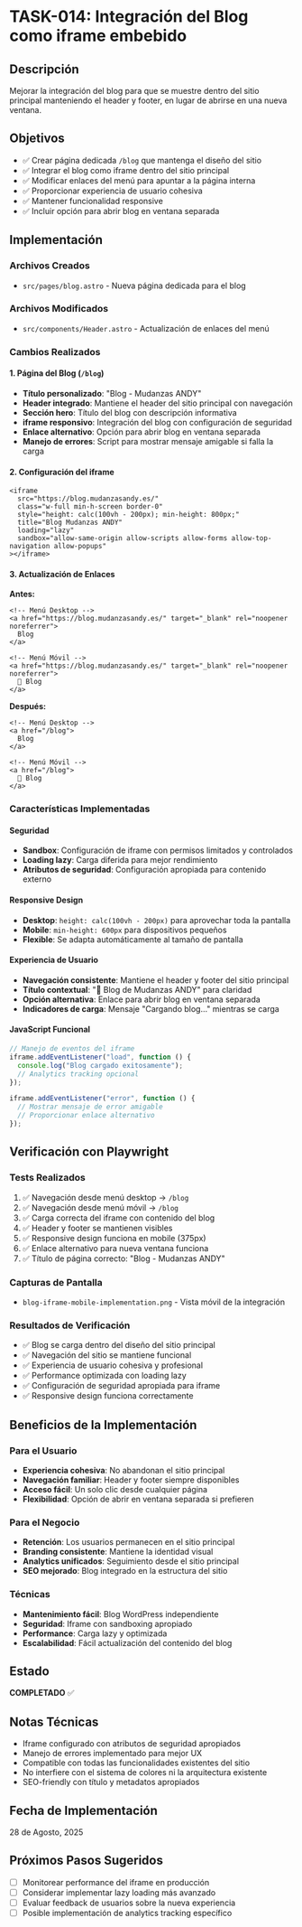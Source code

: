 # TASK-014: Integración del Blog como iframe embebido

## Descripción

Mejorar la integración del blog para que se muestre dentro del sitio principal manteniendo el header y footer, en lugar de abrirse en una nueva ventana.

## Objetivos

- ✅ Crear página dedicada `/blog` que mantenga el diseño del sitio
- ✅ Integrar el blog como iframe dentro del sitio principal
- ✅ Modificar enlaces del menú para apuntar a la página interna
- ✅ Proporcionar experiencia de usuario cohesiva
- ✅ Mantener funcionalidad responsive
- ✅ Incluir opción para abrir blog en ventana separada

## Implementación

### Archivos Creados

- `src/pages/blog.astro` - Nueva página dedicada para el blog

### Archivos Modificados

- `src/components/Header.astro` - Actualización de enlaces del menú

### Cambios Realizados

#### 1. Página del Blog (`/blog`)

- **Título personalizado**: "Blog - Mudanzas ANDY"
- **Header integrado**: Mantiene el header del sitio principal con navegación
- **Sección hero**: Título del blog con descripción informativa
- **iframe responsivo**: Integración del blog con configuración de seguridad
- **Enlace alternativo**: Opción para abrir blog en ventana separada
- **Manejo de errores**: Script para mostrar mensaje amigable si falla la carga

#### 2. Configuración del iframe

```astro
<iframe
  src="https://blog.mudanzasandy.es/"
  class="w-full min-h-screen border-0"
  style="height: calc(100vh - 200px); min-height: 800px;"
  title="Blog Mudanzas ANDY"
  loading="lazy"
  sandbox="allow-same-origin allow-scripts allow-forms allow-top-navigation allow-popups"
></iframe>
```

#### 3. Actualización de Enlaces

**Antes:**

```astro
<!-- Menú Desktop -->
<a href="https://blog.mudanzasandy.es/" target="_blank" rel="noopener noreferrer">
  Blog
</a>

<!-- Menú Móvil -->
<a href="https://blog.mudanzasandy.es/" target="_blank" rel="noopener noreferrer">
  📝 Blog
</a>
```

**Después:**

```astro
<!-- Menú Desktop -->
<a href="/blog">
  Blog
</a>

<!-- Menú Móvil -->
<a href="/blog">
  📝 Blog
</a>
```

### Características Implementadas

#### Seguridad

- **Sandbox**: Configuración de iframe con permisos limitados y controlados
- **Loading lazy**: Carga diferida para mejor rendimiento
- **Atributos de seguridad**: Configuración apropiada para contenido externo

#### Responsive Design

- **Desktop**: `height: calc(100vh - 200px)` para aprovechar toda la pantalla
- **Mobile**: `min-height: 600px` para dispositivos pequeños
- **Flexible**: Se adapta automáticamente al tamaño de pantalla

#### Experiencia de Usuario

- **Navegación consistente**: Mantiene el header y footer del sitio principal
- **Título contextual**: "📝 Blog de Mudanzas ANDY" para claridad
- **Opción alternativa**: Enlace para abrir blog en ventana separada
- **Indicadores de carga**: Mensaje "Cargando blog..." mientras se carga

#### JavaScript Funcional

```javascript
// Manejo de eventos del iframe
iframe.addEventListener("load", function () {
  console.log("Blog cargado exitosamente");
  // Analytics tracking opcional
});

iframe.addEventListener("error", function () {
  // Mostrar mensaje de error amigable
  // Proporcionar enlace alternativo
});
```

## Verificación con Playwright

### Tests Realizados

1. ✅ Navegación desde menú desktop → `/blog`
2. ✅ Navegación desde menú móvil → `/blog`
3. ✅ Carga correcta del iframe con contenido del blog
4. ✅ Header y footer se mantienen visibles
5. ✅ Responsive design funciona en mobile (375px)
6. ✅ Enlace alternativo para nueva ventana funciona
7. ✅ Título de página correcto: "Blog - Mudanzas ANDY"

### Capturas de Pantalla

- `blog-iframe-mobile-implementation.png` - Vista móvil de la integración

### Resultados de Verificación

- ✅ Blog se carga dentro del diseño del sitio principal
- ✅ Navegación del sitio se mantiene funcional
- ✅ Experiencia de usuario cohesiva y profesional
- ✅ Performance optimizada con loading lazy
- ✅ Configuración de seguridad apropiada para iframe
- ✅ Responsive design funciona correctamente

## Beneficios de la Implementación

### Para el Usuario

- **Experiencia cohesiva**: No abandonan el sitio principal
- **Navegación familiar**: Header y footer siempre disponibles
- **Acceso fácil**: Un solo clic desde cualquier página
- **Flexibilidad**: Opción de abrir en ventana separada si prefieren

### Para el Negocio

- **Retención**: Los usuarios permanecen en el sitio principal
- **Branding consistente**: Mantiene la identidad visual
- **Analytics unificados**: Seguimiento desde el sitio principal
- **SEO mejorado**: Blog integrado en la estructura del sitio

### Técnicas

- **Mantenimiento fácil**: Blog WordPress independiente
- **Seguridad**: Iframe con sandboxing apropiado
- **Performance**: Carga lazy y optimizada
- **Escalabilidad**: Fácil actualización del contenido del blog

## Estado

**COMPLETADO** ✅

## Notas Técnicas

- Iframe configurado con atributos de seguridad apropiados
- Manejo de errores implementado para mejor UX
- Compatible con todas las funcionalidades existentes del sitio
- No interfiere con el sistema de colores ni la arquitectura existente
- SEO-friendly con título y metadatos apropiados

## Fecha de Implementación

28 de Agosto, 2025

## Próximos Pasos Sugeridos

- [ ] Monitorear performance del iframe en producción
- [ ] Considerar implementar lazy loading más avanzado
- [ ] Evaluar feedback de usuarios sobre la nueva experiencia
- [ ] Posible implementación de analytics tracking específico
